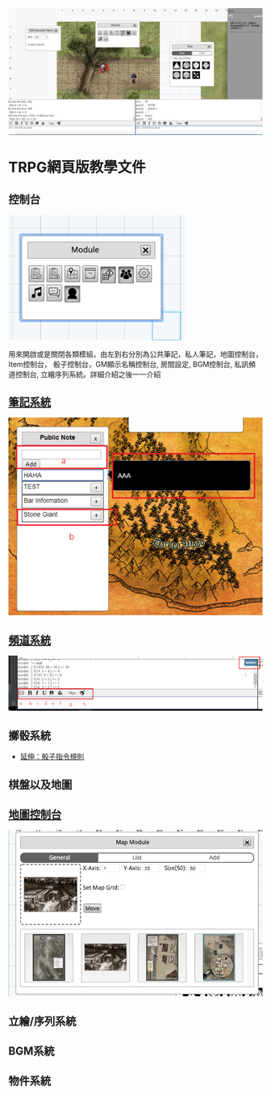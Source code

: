 ![筆記控制台](../../img/screen-shot.png)

# TRPG網頁版教學文件

## 控制台

![控制台](../../img/module.png)

用來開啟或是關閉各類模組，由左到右分別為公共筆記，私人筆記，地圖控制台，Item控制台，
骰子控制台，GM顯示名稱控制台, 房間設定, BGM控制台, 私訊頻道控制台, 立繪序列系統。詳細介紹之後一一介紹

## [筆記系統](./note.md)

![筆記控制台](../../img/note.png)

## [頻道系統](./channel.md)

![頻道功能](../../img/channel.png)

## 擲骰系統

- [延伸：骰子指令規則](roll.md)

## 棋盤以及地圖

## [地圖控制台](map.md)

![地圖控制台-一般](../../img/map-general.png)

## 立繪/序列系統

## BGM系統

## 物件系統
